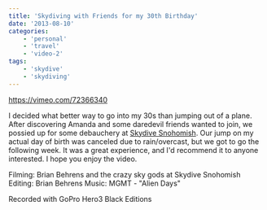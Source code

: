 ```yaml
---
title: 'Skydiving with Friends for my 30th Birthday'
date: '2013-08-10'
categories:
    - 'personal'
    - 'travel'
    - 'video-2'
tags:
    - 'skydive'
    - 'skydiving'
---
```


https://vimeo.com/72366340

I decided what better way to go into my 30s than jumping out of a plane. After discovering Amanda and some daredevil friends wanted to join, we possied up for some debauchery at [Skydive Snohomish](https://www.skydivesnohomish.com). Our jump on my actual day of birth was canceled due to rain/overcast, but we got to go the following week. It was a great experience, and I'd recommend it to anyone interested. I hope you enjoy the video.

Filming: Brian Behrens and the crazy sky gods at Skydive Snohomish Editing: Brian Behrens Music: MGMT - "Alien Days"

Recorded with GoPro Hero3 Black Editions
